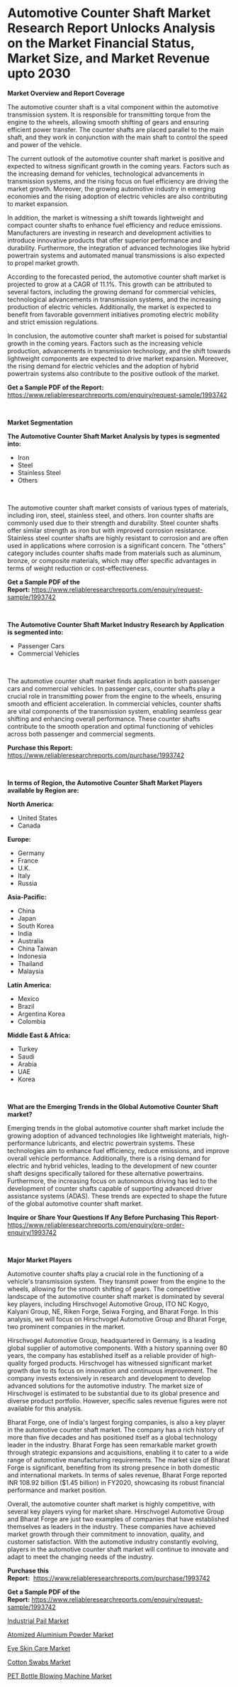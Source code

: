 <p><h1>Automotive Counter Shaft Market Research Report Unlocks Analysis on the Market Financial Status, Market Size, and Market Revenue upto 2030</h1></p><p><strong>Market Overview and Report Coverage</strong></p>
<p><p>The automotive counter shaft is a vital component within the automotive transmission system. It is responsible for transmitting torque from the engine to the wheels, allowing smooth shifting of gears and ensuring efficient power transfer. The counter shafts are placed parallel to the main shaft, and they work in conjunction with the main shaft to control the speed and power of the vehicle.</p><p>The current outlook of the automotive counter shaft market is positive and expected to witness significant growth in the coming years. Factors such as the increasing demand for vehicles, technological advancements in transmission systems, and the rising focus on fuel efficiency are driving the market growth. Moreover, the growing automotive industry in emerging economies and the rising adoption of electric vehicles are also contributing to market expansion.</p><p>In addition, the market is witnessing a shift towards lightweight and compact counter shafts to enhance fuel efficiency and reduce emissions. Manufacturers are investing in research and development activities to introduce innovative products that offer superior performance and durability. Furthermore, the integration of advanced technologies like hybrid powertrain systems and automated manual transmissions is also expected to propel market growth.</p><p>According to the forecasted period, the automotive counter shaft market is projected to grow at a CAGR of 11.1%. This growth can be attributed to several factors, including the growing demand for commercial vehicles, technological advancements in transmission systems, and the increasing production of electric vehicles. Additionally, the market is expected to benefit from favorable government initiatives promoting electric mobility and strict emission regulations.</p><p>In conclusion, the automotive counter shaft market is poised for substantial growth in the coming years. Factors such as the increasing vehicle production, advancements in transmission technology, and the shift towards lightweight components are expected to drive market expansion. Moreover, the rising demand for electric vehicles and the adoption of hybrid powertrain systems also contribute to the positive outlook of the market.</p></p>
<p><strong>Get a Sample PDF of the Report:</strong> <a href="https://www.reliableresearchreports.com/enquiry/request-sample/1993742">https://www.reliableresearchreports.com/enquiry/request-sample/1993742</a></p>
<p>&nbsp;</p>
<p><strong>Market Segmentation</strong></p>
<p><strong>The Automotive Counter Shaft Market Analysis by types is segmented into:</strong></p>
<p><ul><li>Iron</li><li>Steel</li><li>Stainless Steel</li><li>Others</li></ul></p>
<p>&nbsp;</p>
<p><p>The automotive counter shaft market consists of various types of materials, including iron, steel, stainless steel, and others. Iron counter shafts are commonly used due to their strength and durability. Steel counter shafts offer similar strength as iron but with improved corrosion resistance. Stainless steel counter shafts are highly resistant to corrosion and are often used in applications where corrosion is a significant concern. The "others" category includes counter shafts made from materials such as aluminum, bronze, or composite materials, which may offer specific advantages in terms of weight reduction or cost-effectiveness.</p></p>
<p><strong>Get a Sample PDF of the Report:</strong>&nbsp;<a href="https://www.reliableresearchreports.com/enquiry/request-sample/1993742">https://www.reliableresearchreports.com/enquiry/request-sample/1993742</a></p>
<p>&nbsp;</p>
<p><strong>The Automotive Counter Shaft Market Industry Research by Application is segmented into:</strong></p>
<p><ul><li>Passenger Cars</li><li>Commercial Vehicles</li></ul></p>
<p>&nbsp;</p>
<p><p>The automotive counter shaft market finds application in both passenger cars and commercial vehicles. In passenger cars, counter shafts play a crucial role in transmitting power from the engine to the wheels, ensuring smooth and efficient acceleration. In commercial vehicles, counter shafts are vital components of the transmission system, enabling seamless gear shifting and enhancing overall performance. These counter shafts contribute to the smooth operation and optimal functioning of vehicles across both passenger and commercial segments.</p></p>
<p><strong>Purchase this Report:</strong>&nbsp; <a href="https://www.reliableresearchreports.com/purchase/1993742">https://www.reliableresearchreports.com/purchase/1993742</a></p>
<p>&nbsp;</p>
<p><strong>In terms of Region, the Automotive Counter Shaft Market Players available by Region are:</strong></p>
<p>
    <p> <strong> North America: </strong>
        <ul>
            <li>United States</li>
            <li>Canada</li>
        </ul>
        </p> 
    <p> <strong> Europe: </strong>
        <ul>
            <li>Germany</li>
            <li>France</li>
            <li>U.K.</li>
            <li>Italy</li>
            <li>Russia</li>
        </ul>
        </p> 
    <p> <strong> Asia-Pacific: </strong>
        <ul>
            <li>China</li>
            <li>Japan</li>
            <li>South Korea</li>
            <li>India</li>
            <li>Australia</li>
            <li>China Taiwan</li>
            <li>Indonesia</li>
            <li>Thailand</li>
            <li>Malaysia</li>
        </ul>
        </p> 
    <p> <strong> Latin America: </strong>
        <ul>
            <li>Mexico</li>
            <li>Brazil</li>
            <li>Argentina Korea</li>
            <li>Colombia</li>
        </ul>
        </p> 
    <p> <strong> Middle East & Africa: </strong>
        <ul>
            <li>Turkey</li>
            <li>Saudi</li>
            <li>Arabia</li>
            <li>UAE</li>
            <li>Korea</li>
        </ul>
    </p>
    </p>
<p>&nbsp;</p>
<p><strong>What are the Emerging Trends in the Global Automotive Counter Shaft market?</strong></p>
<p><p>Emerging trends in the global automotive counter shaft market include the growing adoption of advanced technologies like lightweight materials, high-performance lubricants, and electric powertrain systems. These technologies aim to enhance fuel efficiency, reduce emissions, and improve overall vehicle performance. Additionally, there is a rising demand for electric and hybrid vehicles, leading to the development of new counter shaft designs specifically tailored for these alternative powertrains. Furthermore, the increasing focus on autonomous driving has led to the development of counter shafts capable of supporting advanced driver assistance systems (ADAS). These trends are expected to shape the future of the global automotive counter shaft market.</p></p>
<p><strong>Inquire or Share Your Questions If Any Before Purchasing This Report</strong>- <a href="https://www.reliableresearchreports.com/enquiry/pre-order-enquiry/1993742">https://www.reliableresearchreports.com/enquiry/pre-order-enquiry/1993742</a></p>
<p>&nbsp;</p>
<p><strong>Major Market Players</strong></p>
<p><p>Automotive counter shafts play a crucial role in the functioning of a vehicle's transmission system. They transmit power from the engine to the wheels, allowing for the smooth shifting of gears. The competitive landscape of the automotive counter shaft market is dominated by several key players, including Hirschvogel Automotive Group, ITO NC Kogyo, Kalyani Group, NE, Riken Forge, Seiwa Forging, and Bharat Forge. In this analysis, we will focus on Hirschvogel Automotive Group and Bharat Forge, two prominent companies in the market.</p><p>Hirschvogel Automotive Group, headquartered in Germany, is a leading global supplier of automotive components. With a history spanning over 80 years, the company has established itself as a reliable provider of high-quality forged products. Hirschvogel has witnessed significant market growth due to its focus on innovation and continuous improvement. The company invests extensively in research and development to develop advanced solutions for the automotive industry. The market size of Hirschvogel is estimated to be substantial due to its global presence and diverse product portfolio. However, specific sales revenue figures were not available for this analysis.</p><p>Bharat Forge, one of India's largest forging companies, is also a key player in the automotive counter shaft market. The company has a rich history of more than five decades and has positioned itself as a global technology leader in the industry. Bharat Forge has seen remarkable market growth through strategic expansions and acquisitions, enabling it to cater to a wide range of automotive manufacturing requirements. The market size of Bharat Forge is significant, benefiting from its strong presence in both domestic and international markets. In terms of sales revenue, Bharat Forge reported INR 108.92 billion ($1.45 billion) in FY2020, showcasing its robust financial performance and market position.</p><p>Overall, the automotive counter shaft market is highly competitive, with several key players vying for market share. Hirschvogel Automotive Group and Bharat Forge are just two examples of companies that have established themselves as leaders in the industry. These companies have achieved market growth through their commitment to innovation, quality, and customer satisfaction. With the automotive industry constantly evolving, players in the automotive counter shaft market will continue to innovate and adapt to meet the changing needs of the industry.</p></p>
<p><strong>Purchase this Report:</strong>&nbsp;&nbsp;<a href="https://www.reliableresearchreports.com/purchase/1993742">https://www.reliableresearchreports.com/purchase/1993742</a></p>
<p></p>
<p><strong>Get a Sample PDF of the Report:</strong>&nbsp;<a href="https://www.reliableresearchreports.com/enquiry/request-sample/1993742">https://www.reliableresearchreports.com/enquiry/request-sample/1993742</a></p>
<p><p><a href="https://www.linkedin.com/pulse/decoding-industrial-pail-market-deep-dive-latest-trends-segmentation-erttc/">Industrial Pail Market</a></p><p><a href="https://medium.com/@jasonmartin866/atomized-aluminium-powder-market-size-market-outlook-and-market-forecast-2023-to-2030-13467e5efa4e">Atomized Aluminium Powder Market</a></p><p><a href="https://www.linkedin.com/pulse/eye-skin-care-market-insights-players-forecast-till-2030-7hsac/">Eye Skin Care Market</a></p><p><a href="https://www.linkedin.com/pulse/cotton-swabs-market-challenges-opportunities-growth-drivers-major-zqrhc/">Cotton Swabs Market</a></p><p><a href="https://medium.com/@williammann19/pet-bottle-blowing-machine-market-size-market-outlook-and-market-forecast-2023-to-2030-f2d0e06f886c">PET Bottle Blowing Machine Market</a></p></p>